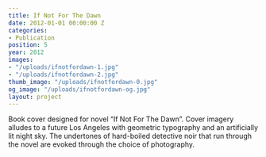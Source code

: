 ```yaml
---
title: If Not For The Dawn
date: 2012-01-01 00:00:00 Z
categories:
- Publication
position: 5
year: 2012
images:
- "/uploads/ifnotfordawn-1.jpg"
- "/uploads/ifnotfordawn-2.jpg"
thumb_image: "/uploads/ifnotfordawn-0.jpg"
og_image: "/uploads/ifnotfordawn-og.jpg"
layout: project
---
```


Book cover designed for novel “If Not For The Dawn”. Cover imagery alludes to a future Los Angeles with geometric typography and an artificially lit night sky. The undertones of hard-boiled detective noir that run through the novel are evoked through the choice of photography.

